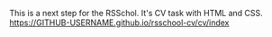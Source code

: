 This is a next step for the RSSchol. It's CV task with HTML and CSS. 
https://GITHUB-USERNAME.github.io/rsschool-cv/cv/index
